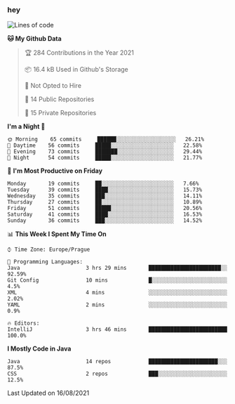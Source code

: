 ### hey

<!--START_SECTION:waka-->
![Lines of code](https://img.shields.io/badge/From%20Hello%20World%20I%27ve%20Written-108546%20lines%20of%20code-blue)

**🐱 My Github Data** 

> 🏆 284 Contributions in the Year 2021
 > 
> 📦 16.4 kB Used in Github's Storage 
 > 
> 🚫 Not Opted to Hire
 > 
> 📜 14 Public Repositories 
 > 
> 🔑 15 Private Repositories  
 > 
**I'm a Night 🦉** 

```text
🌞 Morning    65 commits     ██████░░░░░░░░░░░░░░░░░░░   26.21% 
🌆 Daytime    56 commits     █████░░░░░░░░░░░░░░░░░░░░   22.58% 
🌃 Evening    73 commits     ███████░░░░░░░░░░░░░░░░░░   29.44% 
🌙 Night      54 commits     █████░░░░░░░░░░░░░░░░░░░░   21.77%

```
📅 **I'm Most Productive on Friday** 

```text
Monday       19 commits     ██░░░░░░░░░░░░░░░░░░░░░░░   7.66% 
Tuesday      39 commits     ████░░░░░░░░░░░░░░░░░░░░░   15.73% 
Wednesday    35 commits     ███░░░░░░░░░░░░░░░░░░░░░░   14.11% 
Thursday     27 commits     ██░░░░░░░░░░░░░░░░░░░░░░░   10.89% 
Friday       51 commits     █████░░░░░░░░░░░░░░░░░░░░   20.56% 
Saturday     41 commits     ████░░░░░░░░░░░░░░░░░░░░░   16.53% 
Sunday       36 commits     ███░░░░░░░░░░░░░░░░░░░░░░   14.52%

```


📊 **This Week I Spent My Time On** 

```text
⌚︎ Time Zone: Europe/Prague

💬 Programming Languages: 
Java                     3 hrs 29 mins       ███████████████████████░░   92.59% 
Git Config               10 mins             █░░░░░░░░░░░░░░░░░░░░░░░░   4.5% 
XML                      4 mins              ░░░░░░░░░░░░░░░░░░░░░░░░░   2.02% 
YAML                     2 mins              ░░░░░░░░░░░░░░░░░░░░░░░░░   0.9%

🔥 Editors: 
IntelliJ                 3 hrs 46 mins       █████████████████████████   100.0%

```

**I Mostly Code in Java** 

```text
Java                     14 repos            ██████████████████████░░░   87.5% 
CSS                      2 repos             ███░░░░░░░░░░░░░░░░░░░░░░   12.5%

```



 Last Updated on 16/08/2021
<!--END_SECTION:waka-->
